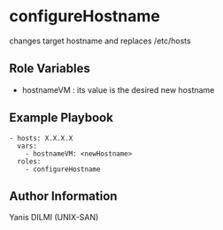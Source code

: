 configureHostname
=========
changes target hostname and replaces /etc/hosts


Role Variables
--------------

- hostnameVM : its value is the desired new hostname

Example Playbook
----------------

```
- hosts: X.X.X.X
  vars:
    - hostnameVM: <newHostname>
  roles:
    - configureHostname
```


Author Information
------------------

Yanis DILMI (UNIX-SAN)
